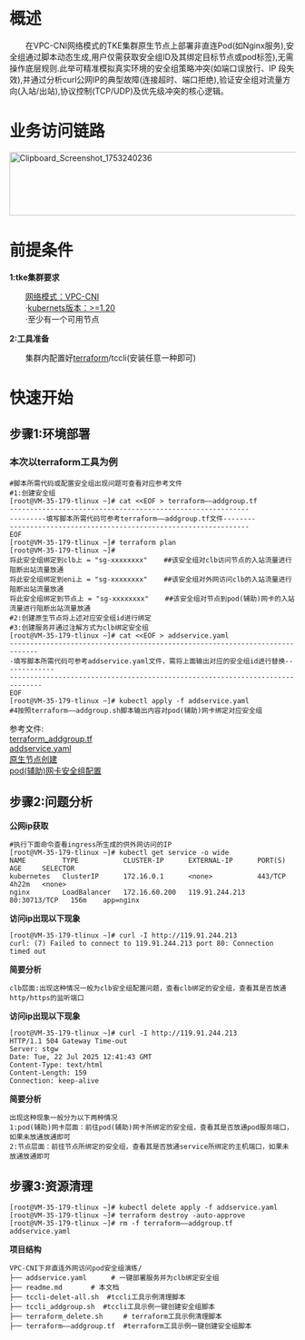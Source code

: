 # 概述
&emsp;&emsp;在VPC-CNI网络模式的TKE集群原生节点上部署非直连Pod(如Nginx服务),安全组通过脚本动态生成,用户仅需获取安全组ID及其绑定目标节点或pod标签),无需操作底层规则.此举可精准模拟真实环境的安全组策略冲突(如端口误放行、IP 段失效),并通过分析curl公网IP的典型故障(连接超时、端口拒绝),验证安全组对流量方向(入站/出站),协议控制(TCP/UDP)及优先级冲突的核心逻辑。

# 业务访问链路
[<img width="1110" height="112" alt="Clipboard_Screenshot_1753240236" src="https://github.com/user-attachments/assets/cfb3a1e2-77a0-4f93-b25b-2734c353acfa" />
](https://github.com/aliantli/sg_playbook_1/blob/b20254ac7a931bcc08bcf2ab5afc51a87a643052/playbook/VPC-CNI%E4%B8%8B%E9%9D%9E%E7%9B%B4%E8%BF%9E%E5%A4%96%E7%BD%91%E8%AE%BF%E9%97%AEpod%E5%AE%89%E5%85%A8%E7%BB%84%E6%BC%94%E7%BB%83/image/flow_chart.png)
# 前提条件
**1:tke集群要求**

&emsp;&emsp;[网络模式：VPC-CNI](https://cloud.tencent.com/document/product/457/103981)<br>
&emsp;&emsp;·[kubernets版本：>=1.20](https://kubernetes.io/docs/tasks/tools/)<br>
&emsp;&emsp;·至少有一个可用节点

**2:工具准备**

&emsp;&emsp;集群内配置好[terraform](https://developer.hashicorp.com/terraform)/tccli(安装任意一种即可)

# 快速开始
## 步骤1:环境部署
### 本次以terraform工具为例

```
#脚本所需代码或配置安全组出现问题可查看对应参考文件
#1:创建安全组
[root@VM-35-179-tlinux ~]# cat <<EOF > terraform——addgroup.tf
-----------------------------------------------------------
---------填写脚本所需代码可参考terraform——addgroup.tf文件--------
-----------------------------------------------------------
EOF
[root@VM-35-179-tlinux ~]# terraform plan
[root@VM-35-179-tlinux ~]#
将此安全组绑定到clb上 = "sg-xxxxxxxx"    ##该安全组对clb访问节点的入站流量进行阻断出站流量放通
将此安全组绑定到eni上 = "sg-xxxxxxxx"    ##该安全组对外网访问clb的入站流量进行阻断出站流量放通
将此安全组绑定到节点上 = "sg-xxxxxxxx"    ##该安全组对节点到pod(辅助)网卡的入站流量进行阻断出站流量放通
#2:创建原生节点将上述对应安全组id进行绑定
#3:创建服务并通过注解方式为clb绑定安全组
[root@VM-35-179-tlinux ~]# cat <<EOF > addservice.yaml
-----------------------------------------------------------------------------
-填写脚本所需代码可参考addservice.yaml文件，需将上面输出对应的安全组id进行替换-------------
------------------------------------------------------------------------------
EOF
[root@VM-35-179-tlinux ~]# kubectl apply -f addservice.yaml
#4按照terraform——addgroup.sh脚本输出内容对pod(辅助)网卡绑定对应安全组
```
参考文件:<br>[terraform_addgroup.tf](https://github.com/aliantli/sg_playbook_1/blob/4bf57c58c5268102d1276e2b6aa683e4812e3247/playbook/VPC-CNI%E4%B8%8B%E9%9D%9E%E7%9B%B4%E8%BF%9E%E5%A4%96%E7%BD%91%E8%AE%BF%E9%97%AEpod%E5%AE%89%E5%85%A8%E7%BB%84%E6%BC%94%E7%BB%83/terraform_addgroup.tf)<br>
[addservice.yaml](https://github.com/aliantli/sg_playbook_1/blob/de60eb196079c2188615d0b6a66b5989de0a0e1d/playbook/VPC-CNI%E4%B8%8B%E9%9D%9E%E7%9B%B4%E8%BF%9E%E5%A4%96%E7%BD%91%E8%AE%BF%E9%97%AEpod%E5%AE%89%E5%85%A8%E7%BB%84%E6%BC%94%E7%BB%83/addservice.yaml)<br>
[原生节点创建](https://cloud.tencent.com/document/product/457/78198)<br>
[pod(辅助)网卡安全组配置](https://cloud.tencent.com/document/product/457/50360)
## 步骤2:问题分析
**公网ip获取**
```
#执行下面命令查看ingress所生成的供外网访问的IP
[root@VM-35-179-tlinux ~]# kubectl get service -o wide
NAME         TYPE           CLUSTER-IP      EXTERNAL-IP      PORT(S)        AGE     SELECTOR
kubernetes   ClusterIP      172.16.0.1      <none>           443/TCP        4h22m   <none>
nginx        LoadBalancer   172.16.60.200   119.91.244.213   80:30713/TCP   156m    app=nginx
```
**访问ip出现以下现象**
```
[root@VM-35-179-tlinux ~]# curl -I http://119.91.244.213
curl: (7) Failed to connect to 119.91.244.213 port 80: Connection timed out
```
**简要分析**
```
clb层面:出现这种情况一般为clb安全组配置问题，查看clb绑定的安全组，查看其是否放通http/https的监听端口
```
**访问ip出现以下现象**
```
[root@VM-35-179-tlinux ~]# curl -I http://119.91.244.213
HTTP/1.1 504 Gateway Time-out
Server: stgw
Date: Tue, 22 Jul 2025 12:41:43 GMT
Content-Type: text/html
Content-Length: 159
Connection: keep-alive
```
**简要分析**
```
出现这种现象一般分为以下两种情况
1:pod(辅助)网卡层面：前往pod(辅助)网卡所绑定的安全组，查看其是否放通pod服务端口，如果未放通放通即可
2:节点层面：前往节点所绑定的安全组，查看其是否放通service所绑定的主机端口，如果未放通放通即可
```
## 步骤3:资源清理
```
[root@VM-35-179-tlinux ~]# kubectl delete apply -f addservice.yaml
[root@VM-35-179-tlinux ~]# terraform destroy -auto-approve
[root@VM-35-179-tlinux ~]# rm -f terraform——addgroup.tf  addservice.yaml
```
**项目结构**
```
VPC-CNI下非直连外网访问pod安全组演练/  
├── addservice.yaml      # 一键部署服务并为clb绑定安全组 
├── readme.md       # 本文档
├── tccli-delet-all.sh  #tccli工具示例清理脚本
├── tccli_addgroup.sh  #tccli工具示例一键创建安全组脚本
├── terraform_delete.sh     # terraform工具示例清理脚本  
├── terraform——addgroup.tf  #terraform工具示例一键创建安全组脚本
```

